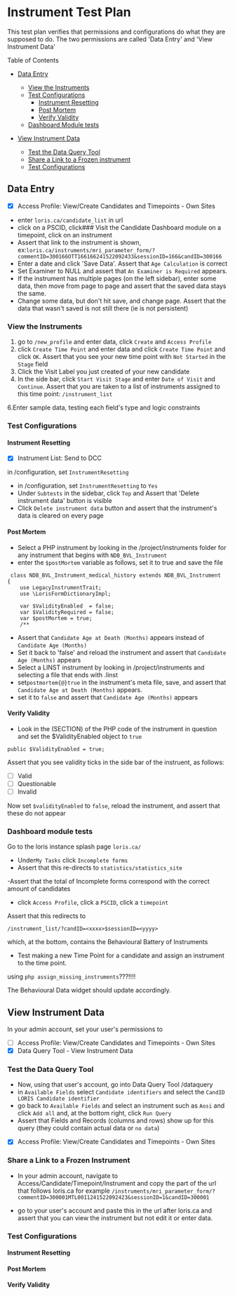 # Instrument Test Plan

This test plan verifies that permissions and configurations do what they are supposed to do. The two permissions are called 'Data Entry' and 'View Instrument Data'

Table of Contents

- [Data Entry](#data-entry)
  -  [View the Instruments](#view-the-instruments)
  - [Test Configurations](#test-configurations)
    - [Instrument Resetting](#instrument-resetting)
    - [Post Mortem](#post-mortem)
    - [Verify Validity](#verify-validity)
  - [Dashboard Module tests](#dashboard-module-tests)

- [View Instrument Data](#view-instrument-data)
  - [Test the Data Query Tool](#test-the-data-query-tool)
  - [Share a Link to a Frozen instrument](#share-a-link-to-a-frozen-instrument)
  - [Test Configurations](#test-configurations)

## Data Entry

- [x] Access Profile: View/Create Candidates and Timepoints - Own Sites

- enter `loris.ca/candidate_list` in url
- click on a PSCID, click### Visit the Candidate Dashboard module on a timepoint, click on an instrument
- Assert that link to the instrument is shown, ex:`loris.ca/instruments/mri_parameter_form/?commentID=300166OTT166166241522092433&sessionID=166&candID=300166`
- Enter a date and click 'Save Data'. Assert that `Age Calculation` is correct
- Set Examiner to NULL and assert that `An Examiner is Required` appears.
- If the instrument has multiple pages (on the left sidebar), enter some data, then move from page to page and assert that the
saved data stays the same.
- Change some data, but don't hit save, and change page. Assert that the data that wasn't saved is not still there (ie is not persistent)

### View the Instruments

  1. go to `/new_profile` and enter data, click `Create` and `Access Profile`
  2. click `Create Time Point` and enter data and click `Create Time Point` and click `OK`. Assert that you see your new time point with `Not Started` in the `Stage` field
  3. Click the Visit Label you just created of your new candidate
  4. In the side bar, click `Start Visit Stage` and enter `Date of Visit` and `Continue`. Assert that you are taken to a list of instruments assigned to this time point: `/instrument_list`

  6.Enter sample data, testing each field's type and logic constraints

### Test Configurations

#### Instrument Resetting

- [x] Instrument List: Send to DCC

in /configuration, set `InstrumentResetting`

- in /configuration, set `InstrumentResetting` to `Yes`
- Under `Subtests` in the sidebar, click `Top` and Assert that 'Delete instrument data' button is visible
- Click `Delete instrument data` button and assert that the instrument's data is cleared on every page

#### Post Mortem

- Select a PHP instrument by looking in the /project/instruments folder for any instrument that begins with `NDB_BVL_Instrument`
- enter the `$postMortem` variable as follows, set it to true and save the file

```
 class NDB_BVL_Instrument_medical_history extends NDB_BVL_Instrument
{
    use LegacyInstrumentTrait;
    use \LorisFormDictionaryImpl;

    var $ValidityEnabled  = false;
    var $ValidityRequired = false;
    var $postMortem = true;
    /**
```

- Assert that `Candidate Age at Death (Months)` appears instead of `Candidate Age (Months)`  
- Set it back to 'false' and reload the instrument and assert that `Candidate Age (Months)` appears
- Select a LINST instrument by looking in /project/instruments and selecting a file that ends with .linst
- set`postmortem{@}true` in the instrument's meta file, save, and assert that `Candidate Age at Death (Months)` appears. 
- set it to `false` and assert that `Candidate Age (Months)` appears  

#### Verify Validity

- Look in the (SECTION) of the PHP code of the instrument in question and set the $ValidityEnabled object to `true`

``` 
public $ValidityEnabled = true;
```

Assert that you see validity ticks in the side bar of the instruent, as follows:

- [ ] Valid
- [ ] Questionable
- [ ] Invalid

Now set `$validityEnabled` to `false`, reload the instrument, and assert that these do not appear

### Dashboard module tests

Go to the loris instance splash page `loris.ca/`

- Under`My Tasks` click `Incomplete forms`
- Assert that this re-directs to `statistics/statistics_site`

-Assert that the total of Incomplete forms correspond with the correct amount of candidates

- click `Access Profile`, click a `PSCID`, click a `timepoint`

Assert that this redirects to 

`/instrument_list/?candID=<xxxx>$sessionID=<yyyy>`

which, at the bottom, contains the Behavioural Battery of Instruments

- Test making a new Time Point for a candidate and assign an instrument to the time point.

using `php assign_missing_instruments`???!!!!

The Behavioural Data widget should update accordingly.

## View Instrument Data

In your admin account, set your user's permissions to

- [ ] Access Profile: View/Create Candidates and Timepoints - Own Sites
- [x] Data Query Tool - View Instrument Data

### Test the Data Query Tool

- Now, using that user's account, go into Data Query Tool /dataquery
- in `Available Fields` select `Candidate identifiers` and select the `CandID LORIS Candidate identifier`
- go back to `Available Fields` and select an instrument such as `Aosi` and click `Add all` and, at the bottom right, click `Run Query`
- Assert that Fields and Records (columns and rows) show up for this query (they could contain actual data or `no data`)
- [x] Access Profile: View/Create Candidates and Timepoints - Own Sites

### Share a Link to a Frozen Instrument

- In your admin account, navigate to Access/Candidate/Timepoint/Instrument and copy the part of the url that follows loris.ca
for example `/instruments/mri_parameter_form/?commentID=300001MTL0011241522092423&sessionID=1&candID=300001`

- go to your user's account and paste this in the url after loris.ca and assert that you can view the instrument but not edit it or enter data.

### Test Configurations

#### Instrument Resetting

#### Post Mortem

#### Verify Validity